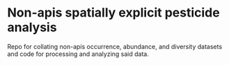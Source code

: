 # Non-apis spatially explicit pesticide analysis 
Repo for collating non-apis occurrence, abundance, and diversity datasets and code for processing and analyzing said data.
